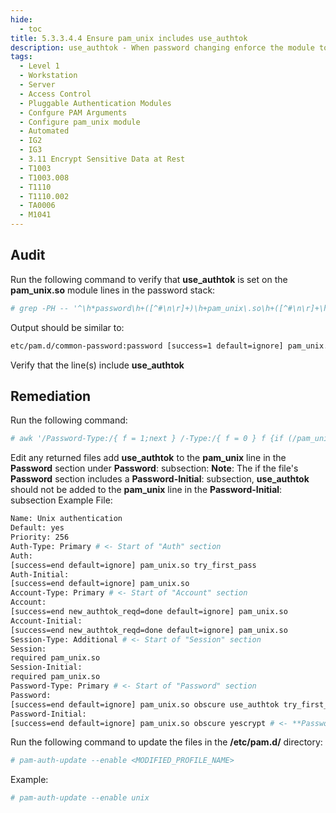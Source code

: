 ```yaml
---
hide:
  - toc
title: 5.3.3.4.4 Ensure pam_unix includes use_authtok
description: use_authtok - When password changing enforce the module to set the new password to the one provided by a previously stacked password module
tags:
  - Level 1
  - Workstation
  - Server
  - Access Control
  - Pluggable Authentication Modules
  - Confgure PAM Arguments
  - Configure pam_unix module
  - Automated
  - IG2
  - IG3
  - 3.11 Encrypt Sensitive Data at Rest
  - T1003
  - T1003.008
  - T1110
  - T1110.002
  - TA0006
  - M1041
---
```


## Audit
Run the following command to verify that **use_authtok** is set on the **pam_unix.so** module lines in the password stack:
```bash
# grep -PH -- '^\h*password\h+([^#\n\r]+)\h+pam_unix\.so\h+([^#\n\r]+\h+)?use_authtok\b' /etc/pam.d/common-password
```

Output should be similar to:
```bash
etc/pam.d/common-password:password [success=1 default=ignore] pam_unix.so obscure use_authtok try_first_pass yescrypt
```
Verify that the line(s) include **use_authtok**

## Remediation
Run the following command:
```bash
# awk '/Password-Type:/{ f = 1;next } /-Type:/{ f = 0 } f {if (/pam_unix\.so/) print FILENAME}' /usr/share/pam-configs/*
```

Edit any returned files add **use_authtok** to the **pam_unix** line in the **Password** section under **Password**: subsection:
**Note**: The if the file's **Password** section includes a **Password-Initial**: subsection, **use_authtok** should not be added to the **pam_unix** line in the **Password-Initial**: subsection
Example File:
```bash
Name: Unix authentication
Default: yes
Priority: 256
Auth-Type: Primary # <- Start of "Auth" section
Auth:
[success=end default=ignore] pam_unix.so try_first_pass
Auth-Initial:
[success=end default=ignore] pam_unix.so
Account-Type: Primary # <- Start of "Account" section
Account:
[success=end new_authtok_reqd=done default=ignore] pam_unix.so
Account-Initial:
[success=end new_authtok_reqd=done default=ignore] pam_unix.so
Session-Type: Additional # <- Start of "Session" section
Session:
required pam_unix.so
Session-Initial:
required pam_unix.so
Password-Type: Primary # <- Start of "Password" section
Password:
[success=end default=ignore] pam_unix.so obscure use_authtok try_first_pass yescrypt # <- **ensure line includes use_authtok**
Password-Initial:
[success=end default=ignore] pam_unix.so obscure yescrypt # <- **Password-Initial: subsection does not include use_authtok
```

Run the following command to update the files in the **/etc/pam.d/** directory:
```bash
# pam-auth-update --enable <MODIFIED_PROFILE_NAME>
```

Example:
```bash
# pam-auth-update --enable unix
```
